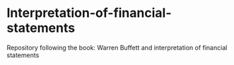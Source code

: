 # Interpretation-of-financial-statements
Repository following the book: Warren Buffett and interpretation of financial statements
